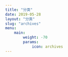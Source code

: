 ```yaml
---
title: "分类"
date: 2019-05-28
layout: "分类"
slug: "archives"
menu:
    main:
        weight: -70
        params: 
            icon: archives
---
```

